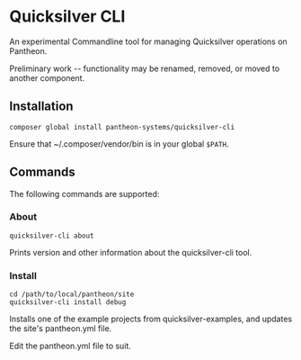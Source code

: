 # Quicksilver CLI

An experimental Commandline tool for managing Quicksilver operations on
Pantheon.

Preliminary work -- functionality may be renamed, removed, or moved to another
component.

## Installation

```
composer global install pantheon-systems/quicksilver-cli
```

Ensure that ~/.composer/vendor/bin is in your global `$PATH`.

## Commands

The following commands are supported:

### About
```
quicksilver-cli about
```
Prints version and other information about the quicksilver-cli tool.

### Install
```
cd /path/to/local/pantheon/site
quicksilver-cli install debug
```
Installs one of the example projects from quicksilver-examples, and updates
the site's pantheon.yml file.

Edit the pantheon.yml file to suit.
